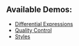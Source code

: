 ## Available Demos:
* [Differential Expressions](solutions/solutions/DifferentialExpression/)
* [Quality Control](solutions/QC/)
* [Styles](solutions/Styles/)
 
